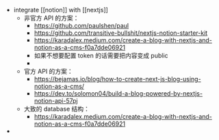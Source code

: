 - integrate [[notion]] with [[nextjs]]
	- 非官方 API 的方案：
		- https://github.com/paulshen/paul
		- https://github.com/transitive-bullshit/nextjs-notion-starter-kit
		- https://karadalex.medium.com/create-a-blog-with-nextjs-and-notion-as-a-cms-f0a7dde06921
		- 如果不想要配置 token 的话需要把内容变成 public
		-
	- 官方 API 的方案：
		- https://bejamas.io/blog/how-to-create-next-js-blog-using-notion-as-a-cms/
		- https://dev.to/solomon04/build-a-blog-powered-by-nextjs-notion-api-57pj
	- 大致的 database 结构：
		- https://karadalex.medium.com/create-a-blog-with-nextjs-and-notion-as-a-cms-f0a7dde06921
-